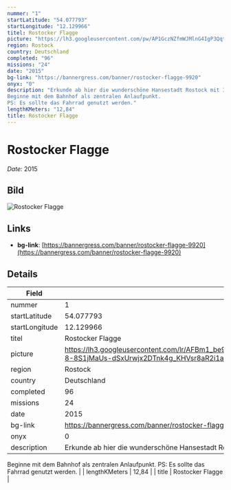 ```yaml
---
nummer: "1"
startLatitude: "54.077793"
startLongitude: "12.129966"
titel: Rostocker Flagge
picture: "https://lh3.googleusercontent.com/pw/AP1GczNZfmWJMlnG4IgP3QqtGnTgM4sx0qr9gu6y91N6J9zXIHbc3TdoB2ZleBNZ6HAPN43hoZFSr1m308E1sJP_NLIInCJy7p9q-dTx0TNiId-X9OsJnubD1ZRioYCEF7Hu1m7U9PtdyKV3uZQKAa17q2qQYQ"
region: Rostock
country: Deutschland
completed: "96"
missions: "24"
date: "2015"
bg-link: "https://bannergress.com/banner/rostocker-flagge-9920"
onyx: "0"
description: "Erkunde ab hier die wunderschöne Hansestadt Rostock mit Ihren Sehenswürdigkeiten.
Beginne mit dem Bahnhof als zentralen Anlaufpunkt.
PS: Es sollte das Fahrrad genutzt werden."
lengthKMeters: "12,84"
title: Rostocker Flagge
---
```


# Rostocker Flagge
_Date:_ 2015

## Bild
![Rostocker Flagge](https://lh3.googleusercontent.com/pw/AP1GczNZfmWJMlnG4IgP3QqtGnTgM4sx0qr9gu6y91N6J9zXIHbc3TdoB2ZleBNZ6HAPN43hoZFSr1m308E1sJP_NLIInCJy7p9q-dTx0TNiId-X9OsJnubD1ZRioYCEF7Hu1m7U9PtdyKV3uZQKAa17q2qQYQ)

## Links
- **bg-link**: [https://bannergress.com/banner/rostocker-flagge-9920](https://bannergress.com/banner/rostocker-flagge-9920)

## Details
| Field | Value |
|---|---|
| nummer | 1 |
| startLatitude | 54.077793 |
| startLongitude | 12.129966 |
| titel | Rostocker Flagge |
| picture | https://lh3.googleusercontent.com/lr/AFBm1_be9DpknfbWe8QLROiqbX5kH10NiOBje_XG5_yoYdjSNGeNyF7k_Y2JUIUv7W06eyNpFoHtsGPuSpyQ-8-8S1jMaUs-dSxUrwjx2DTnk4g_KHVsr8aR2i1a10SkSp_Nh6597vVV0maWbk57GeKWvzZywkCA... |
| region | Rostock |
| country | Deutschland |
| completed | 96 |
| missions | 24 |
| date | 2015 |
| bg-link | https://bannergress.com/banner/rostocker-flagge-9920 |
| onyx | 0 |
| description | Erkunde ab hier die wunderschöne Hansestadt Rostock mit Ihren Sehenswürdigkeiten.
 Beginne mit dem Bahnhof als zentralen Anlaufpunkt.
 PS: Es sollte das Fahrrad genutzt werden. |
| lengthKMeters | 12,84 |
| title | Rostocker Flagge |
